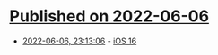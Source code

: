 # [Published on 2022-06-06](index.md)

* [2022-06-06, 23:13:06](https://news.ycombinator.com/item?id=31647666) - [iOS 16](https://www.apple.com/ios/ios-16-preview/)

